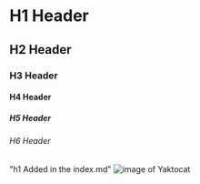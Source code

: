 # H1 Header
## H2 Header
### H3 Header
#### H4 Header
##### H5 Header
###### H6 Header
"h1 Added in the index.md"
![image of Yaktocat](https://octodex.github.com/images/yaktocat.png)
